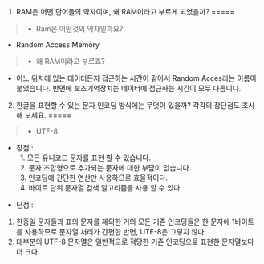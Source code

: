 1. RAM은 어떤 단어들의 약자이며, 왜 RAM이라고 부르게 되었을까?
=====

> * Ram은 어떤것의 약자일까요?
 - Random Access Memory
> * 왜 RAM이라고 부르죠?
 - 어느 위치에 있는 데이터든지 접근하는 시간이 같아서 Random Acces라는 이름이 붙었습니다. 반면에 보조기억장치는 데이터에 접근하는 시간이 모두 다릅니다.
  
  
 
2. 한글을 표현할 수 있는 문자 인코딩 방식에는 무엇이 있을까? 각각의 장단점도 조사해 보세요.
=====

> * UTF-8
  - 장점 :    
   1. 모든 유니코드 문자를 표현 할 수 있습니다.  
   2. 문자 조합형으로 추가되는 문자에 대한 부담이 없습니다.  
   3. 인코딩에 간단한 연산만 사용하므로 효율적이다.  
   4. 바이트 단위 문자열 검색 알고리즘을 사용 할 수 있다.   

  - 단점 :
   1. 한중일 문자들과 표의 문자를 제외한 거의 모든 기존 인코딩들은 한 문자에 1바이트를 사용하므로 문자열 처리가 간편한 반면, UTF-8은 그렇지 않다.
   2. 대부분의 UTF-8 문자열은 일반적으로 적당한 기존 인코딩으로 표현한 문자열보다 더 크다.
  
